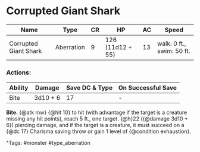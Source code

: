 # Corrupted Giant Shark

| Name | Type | CR | HP | AC | Speed |
|------|------|----|----|----|-------|
| Corrupted Giant Shark | Aberration | 9 | 126 (11d12 + 55) | 13 | walk: 0 ft., swim: 50 ft. |

### Actions:

| Ability | Damage | Save DC & Type | On Successful Save |
|---------|--------|----------------|--------------------|
| Bite | 3d10 + 6 | 17 | - |


**Bite.** {@atk mw} {@hit 10} to hit (with advantage if the target is a creature missing any hit points), reach 5 ft., one target. {@h}22 ({@damage 3d10 + 6}) piercing damage, and if the target is a creature, it must succeed on a {@dc 17} Charisma saving throw or gain 1 level of {@condition exhaustion}.

^Tags: #monster #type_aberration
